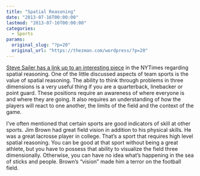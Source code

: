 ```yaml
---
title: "Spatial Reasoning"
date: "2013-07-16T00:00:00"
lastmod: "2013-07-16T00:00:00"
categories:
  - Sports
params:
  original_slug: "?p=20"
  original_url: "https://thezman.com/wordpress/?p=20"
---
```


[Steve Sailer has a link up to an interesting
piece](http://isteve.blogspot.com/2013/07/something-intelligent-and-interesting.html)
in the NYTimes regarding spatial reasoning. One of the little discussed
aspects of team sports is the value of spatial reasoning. The ability to
think through problems in three dimensions is a very useful thing if you
are a quarterback, linebacker or point guard. These positions require an
awareness of where everyone is and where they are going. It also
requires an understanding of how the players will react to one another,
the limits of the field and the context of the game.

I’ve often mentioned that certain sports are good indicators of skill at
other sports. Jim Brown had great field vision in addition to his
physical skills. He was a great lacrosse player in college. That’s a
sport that requires high level spatial reasoning. You can be good at
that sport without being a great athlete, but you have to possess that
ability to visualize the field three dimensionally. Otherwise, you can
have no idea what’s happening in the sea of sticks and people. Brown’s
“vision” made him a terror on the football field.
